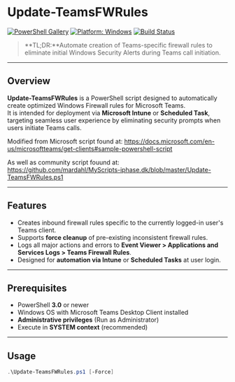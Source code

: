 # Update-TeamsFWRules

[![PowerShell Gallery](https://img.shields.io/badge/PowerShell-7+-blue.svg)](https://learn.microsoft.com/powershell/)
[![Platform: Windows](https://img.shields.io/badge/Platform-Windows-blue.svg)]()
[![Build Status](https://img.shields.io/badge/Status-Stable-brightgreen.svg)]()

> **TL;DR:**Automate creation of Teams-specific firewall rules to eliminate initial Windows Security Alerts during Teams call initiation.

---

## Overview

**Update-TeamsFWRules** is a PowerShell script designed to automatically create optimized Windows Firewall rules for Microsoft Teams.  
It is intended for deployment via **Microsoft Intune** or **Scheduled Task**, targeting seamless user experience by eliminating security prompts when users initiate Teams calls.

Modified from Microsoft script found at: https://docs.microsoft.com/en-us/microsoftteams/get-clients#sample-powershell-script

As well as community script fouund at: https://github.com/mardahl/MyScripts-iphase.dk/blob/master/Update-TeamsFWRules.ps1

---

## Features

- Creates inbound firewall rules specific to the currently logged-in user's Teams client.
- Supports **force cleanup** of pre-existing inconsistent firewall rules.
- Logs all major actions and errors to **Event Viewer > Applications and Services Logs > Teams Firewall Rules**.
- Designed for **automation via Intune** or **Scheduled Tasks** at user login.

---

## Prerequisites

- PowerShell **3.0** or newer
- Windows OS with Microsoft Teams Desktop Client installed
- **Administrative privileges** (Run as Administrator)
- Execute in **SYSTEM context** (recommended)

---


## Usage

```powershell
.\Update-TeamsFWRules.ps1 [-Force]
